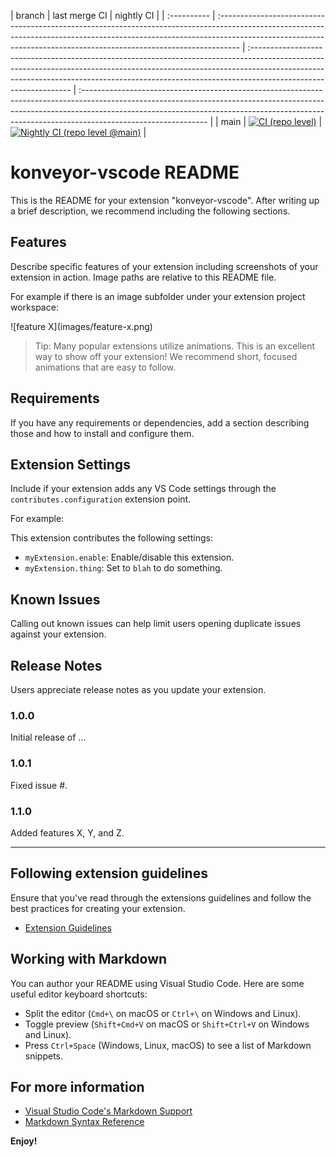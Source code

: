 | branch      | last merge CI                                                                                                                                                                                                                                                                                                                                                                                                                                                                                        | nightly CI                                                                                                                                                                                                                                                                 |
| :---------- | :----------------------------------------------------------------------------------------------------------------------------------------------------------------------------------------------------------------------------------------------- | :--------------------------------------------------------------------------------------------------------------------------------------------------------------------------------------------------------------------------------------------------------------------------- | :------------------------------------------------------------------------------------------------------------------------------------------------------------------------------------------------------------------------------------------------------------------------- |
| main        | [![CI (repo level)](https://github.com/konveyor/editor-extensions/actions/workflows/ci-repo.yml/badge.svg?branch=main&event=push)](https://github.com/konveyor/editor-extensions/actions/workflows/ci-repo.yml?query=branch%3Amain+event%3Apush)                              | [![Nightly CI (repo level @main)](https://github.com/konveyor/editor-extensions/actions/workflows/nightly-ci-repo.yaml/badge.svg?branch=main&event=schedule)](https://github.com/konveyor/editor-extensions/actions/workflows/nightly-ci-repo.yaml?query=branch%3Amain+event%3Aschedule) |



# konveyor-vscode README

This is the README for your extension "konveyor-vscode". After writing up a brief description, we recommend including the following sections.

## Features

Describe specific features of your extension including screenshots of your extension in action. Image paths are relative to this README file.

For example if there is an image subfolder under your extension project workspace:

\!\[feature X\]\(images/feature-x.png\)

> Tip: Many popular extensions utilize animations. This is an excellent way to show off your extension! We recommend short, focused animations that are easy to follow.

## Requirements

If you have any requirements or dependencies, add a section describing those and how to install and configure them.

## Extension Settings

Include if your extension adds any VS Code settings through the `contributes.configuration` extension point.

For example:

This extension contributes the following settings:

* `myExtension.enable`: Enable/disable this extension.
* `myExtension.thing`: Set to `blah` to do something.

## Known Issues

Calling out known issues can help limit users opening duplicate issues against your extension.

## Release Notes

Users appreciate release notes as you update your extension.

### 1.0.0

Initial release of ...

### 1.0.1

Fixed issue #.

### 1.1.0

Added features X, Y, and Z.

---

## Following extension guidelines

Ensure that you've read through the extensions guidelines and follow the best practices for creating your extension.

* [Extension Guidelines](https://code.visualstudio.com/api/references/extension-guidelines)

## Working with Markdown

You can author your README using Visual Studio Code. Here are some useful editor keyboard shortcuts:

* Split the editor (`Cmd+\` on macOS or `Ctrl+\` on Windows and Linux).
* Toggle preview (`Shift+Cmd+V` on macOS or `Shift+Ctrl+V` on Windows and Linux).
* Press `Ctrl+Space` (Windows, Linux, macOS) to see a list of Markdown snippets.

## For more information

* [Visual Studio Code's Markdown Support](http://code.visualstudio.com/docs/languages/markdown)
* [Markdown Syntax Reference](https://help.github.com/articles/markdown-basics/)

**Enjoy!**
